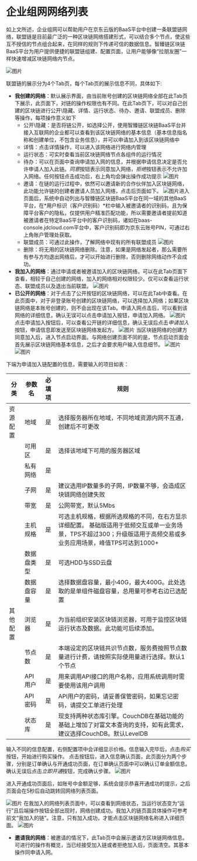 # 企业组网网络列表
如上文所述，企业组网可以帮助用户在京东云版的BaaS平台中创建一条联盟链网络，联盟链是目前最广泛的一种区块链网络搭建形式，可以结合多个节点，使这些互不授信的节点组合起来，在同样的规则下传递可信的数据信息。智臻链区块链BaaS平台为用户提供便捷的联盟链组建、配置页面，让用户能够像“拉朋友圈”一样快速增减区块链网络内节点。

![图片](../../../../../image/JD-Blockchain-Open-Platform/Getting-Started/Pic/consortium11.png)

联盟链的展示分为4个Tab页，每个Tab页的展示信息不同，具体如下:

* **我创建的网络**：默认展示界面，由当前账号创建的区块链网络全部在此Tab页下展示，此页面下，对链的操作权限也有不同。在此Tab页下，可以对自己创建的区块链进行公开\隐藏、详情、运行状态、待办、邀请、联盟成员、删除等操作，每项操作意义如下
	* 公开\隐藏：是否将链公开，如选择公开，使用智臻链区块链BaaS平台并接入互联网的企业都可以查看到该区块链网络的基本信息（基本信息指名称和创建单位，不包含业务信息），并可以申请加入到该区块链网络中
	* 详情：点击详情操作，可以进入该网络进行网络内管理
	* 运行状态：可实时查看当前区块链网络节点各组件的运行情况
	* 待办：可以在页面中查询申请加入网的信息，并根据申请信息决定是否允许申请人加入此链。*同意*按钮表示同意加入网络，*拒绝*按钮表示不允许加入网络。任何按钮点击成功后，右上角均会弹出操作成功提示
![图片](../../../../../image/JD-Blockchain-Open-Platform/Getting-Started/Pic/consortium12.png)
	* 邀请：在链的运行过程中，依然可以邀请新的合作伙伴加入区块链网络，此功能允许链的创建者邀请人员加入网络，点击后页面如下。
![图片](../../../../../image/JD-Blockchain-Open-Platform/Getting-Started/Pic/consortium13.png)进入页面后，系统中自动列出与智臻链区块链BaaS平台在同一域的其他BaaS平台，在*用户标识（客户识别码）*栏中输入被邀请者的识别码，且为保障平台客户的隐私，仅提供用户精准匹配功能，所以需要邀请者提前知道被邀请者在特定BaaS平台中的客户识别码，诸如在baas-console.jdcloud.com平台中，客户识别码即为京东云账号PIN，可通过右上角账户管理处获取。
	* 联盟成员：可通过此操作，了解网络中现有的所有联盟成员
![图片](../../../../../image/JD-Blockchain-Open-Platform/Getting-Started/Pic/consortium14.png)
	* 删除：将无用的区块链网络删除。注意，如果是网络发起者，那么需要所有参与方均退出网络后，才可以开始进行删除，否则删除网络动作不会成功。
* **我加入的网络**：通过申请或者被邀请加入的区块链网络，可以在此Tab页面下查看，相较于自己创建的网络，加入的网络相对权限较少。仅可以查看运行状态、联盟成员以及退出当前联盟。
![图片](../../../../../image/JD-Blockchain-Open-Platform/Getting-Started/Pic/consortium15.png)
* **已公开的网络**：对于点击了公开按钮的区块链网络，可以在此Tab中查看。在此页面中，对于非登录账号创建的区块链网络，可以选择加入网络；如果区块链网络是本账号创建的，则不会出现在该Tab。申请入网点击后，可以看到该网络的详细信息，确认无误可以点击申请加入按钮，申请加入网络。
![图片](../../../../../image/JD-Blockchain-Open-Platform/Getting-Started/Pic/consortium17.png)点击申请加入按钮后，可以查看公开链的详细信息，确认无误后点击*申请加入*按钮，申请信息即发送至区块链网络发起方。
![图片](../../../../../image/JD-Blockchain-Open-Platform/Getting-Started/Pic/consortium18.png)
当区块链网络的创建方同意加入后，进入节点启动界面。与网络创建页面不同的是，节点启动页面会首先展示区块链网络基本信息，之后才会要求用户输入信息细节。
![图片](../../../../../image/JD-Blockchain-Open-Platform/Getting-Started/Pic/consortium19.png)
![图片](../../../../../image/JD-Blockchain-Open-Platform/Getting-Started/Pic/consortium16.png)

下端为申请加入链配置的信息，需要输入的项目如表：

| 分类 | 参数名 | 必填项 | 规则 |
|----------|----------|:------:|--------------------------------------------------|
| 资源配置| 地域 | 是 | 选择服务器所在地域，不同地域资源内网不互通，创建后不可更改 |
| | 可用区 | 是 | 选择该地域下可用的服务器区域 |
|  | 私有网络 | 是 | |
|  | 子网 | 是 | 建议选用IP数量多的子网，IP数量不够，会造成区块链网络创建失败|
| | 带宽 | 是 | 公网带宽，默认5Mbs |
|  | 主机规格 | 是 | 可选主机规格，根据所选规格的不同，在右方显示详细配置。 基础版适用于低频交互或单一业务场景，TPS不超过300；升级版适用于高频交易或多业务应用场景，峰值TPS可达到1000+  |
|  | 数据盘类型 | 是 | 可选HDD与SSD云盘 |
|  | 数据盘容量 | 是 | 选择数据盘容量，最小40G，最大400G。此处选取的是单组件磁盘容量，总用量可参考右边已选配置 |
|其他配置|	浏览器|	是|	为当前组织安装区块链浏览器，可用于监控区块链运行状态及数据。此功能可后续添加。|
||	节点数|	是|	本端设定的区块链共识节点数，服务费按照节点数量进行计费，请按照实际使用量进行选择。默认1个节点 |
|  |	API用户	| 是| 用来调用API接口的用户名称，应用系统调用时需要使用该用户调用|
| |	API密码	|是|	API用户的密码，请妥善保管密码，如果忘记密码，请提交工单进行处理 |
||	状态库|	是|现支持两种状态库引擎。CouchDB在基础功能的基础上增加了对富文本查询的支持，如有此需求，建议选择CouchDB。默认LevelDB|

输入不同的信息配置，右侧配置项中会详细显示价格。信息输入完毕后，点击*购买*按钮，开始进行购买操作。
点击按钮后，进入信息确认页面，此页面分为两个步骤，分别是订单确认与开通成功页面，在订单确认页面中可以确认订单金额信息。确认无误后点击*立即开通*按钮，完成确认步骤。
![图片](../../../../../image/JD-Blockchain-Open-Platform/Getting-Started/Pic/consortium20.png)

进入开通成功页面后，如账号中金额足够，系统会提示恭喜开通成功的提示，之后页面会在5秒后自动跳转回网络列表页面。

![图片](../../../../../image/JD-Blockchain-Open-Platform/Getting-Started/Pic/consortium21.png)
在我加入的网络列表页面中，可以查看到网络状态，当运行状态变为“运行”且后端操作按钮全部出现时，网络创建成功。我加入的链页面具体操作可参考前文“我加入的链”。注意，只有加入成功，才能点击区块链网络名称进入详细页面。
![图片](../../../../../image/JD-Blockchain-Open-Platform/Getting-Started/Pic/consortium22.png)

* **邀请我的网络**：被邀请的情况下，此Tab页中会展示邀请方区块链网络信息。可进行的操作有概览，当已经接受加入链或者拒绝加入后，页面清空。其基本操作同申请入网。